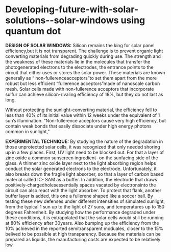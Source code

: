 # Developing-future-with-solar-solutions--solar-windows using quantum dot

**DESIGN OF SOLAR WINDOWS:**
Silicon remains the king for solar panel efficiency,but it is not transparent. The challenge is to prevent organic light converting materials from degrading quickly during use. The strength and the weakness of these materials lie in the molecules that transfer the photogenerated electrons to the electrodes, the entrance points to the circuit that either uses or stores the solar power. These materials are known generally as “ non-fullerenceacceptors”to set them apart from the more robust but less efficient “fullerence acceptors”made of nanoscale carbon mesh. Solar cells made with non-fullerence acceptors that incorporate sulfur can achieve silicon-rivaling efficiency of 18%, but they do not last as long. 

Without protecting the sunlight-converting material, the efficiency fell to less than 40% of its initial value within 12 weeks under the equivalent of 1 sun’s illumination. “Non-fullerence acceptors cause very high efficiency, but contain weak bonds that easily dissociate under high energy photons common in sunlight,” 

**EXPERIMENTAL TECHNIQUE:**
By studying the nature of the degradation in those unprotected solar cells, it was  recognized that  only needed shoring up in a few places. First, UV light need to be blocked out. For that a layer of zinc oxide a common sunscreen ingredient- on the sunfacing side of the glass. 
     A thinner zinc oxide layer next to the light absorbing region helps conduct the solar generated electrons to the electrode. Unfortunately, it also breaks down the fragile light absorber, so that a layer of carbon based material called IC- SAM as a buffer. 
     In addition, the electrode that draws positively-chargedholesessentially spaces vacated by electronsinto the circuit can also react with the light absorber. To protect that flank, another buffer layer is added, this one a fullerene shaped like a soccer ball. 
     By testing these new defenses under different intensities of simulated sunlight, from the typical 1 sun up to the light of 27 suns, and temperatures up to 150 degrees Fahrenheit. By studying how the performance degraded under these conditions, it is extrapolated that the solar cells would still be running at 80% efficiency after 30years. 
     Also bumping up the efficiency from the 10% achieved in the reported semitransparent moduales, closer to the 15% belived to be possible at high transparency. Because the materials can be prepared as liquids, the manufacturing costs are expected to be relatively low. 


